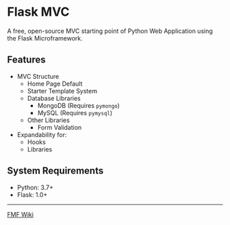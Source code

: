 # Flask MVC

A free, open-source MVC starting point of Python Web Application using the Flask Microframework.

## Features

* MVC Structure
  * Home Page Default
  * Starter Template System
  * Database Libraries
    * MongoDB (Requires `pymongo`)
    * MySQL (Requires `pymysql`)
  * Other Libraries
    * Form Validation
* Expandability for:
  * Hooks
  * Libraries

## System Requirements

* Python: 3.7+
* Flask: 1.0+

***

[FMF Wiki](https://github.com/tgeene/flask-mvc-framework/wiki)
